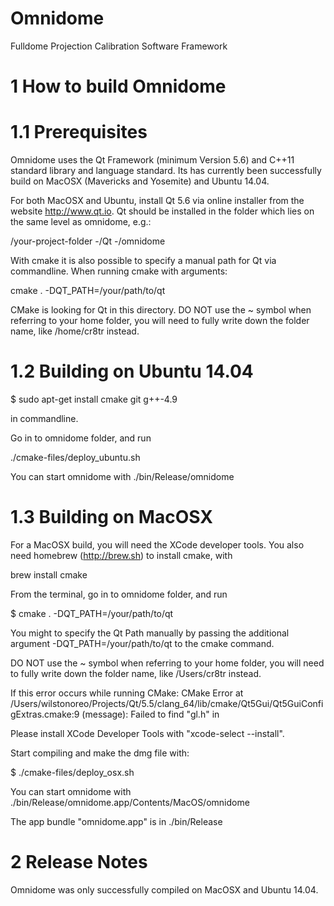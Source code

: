 Omnidome
========

Fulldome Projection Calibration Software Framework


1 How to build Omnidome
=======================

1.1 Prerequisites
=================

Omnidome uses the Qt Framework (minimum Version 5.6) and C++11 standard library and language standard.
Its has currently been successfully build on MacOSX (Mavericks and Yosemite) and Ubuntu 14.04.

For both MacOSX and Ubuntu, install Qt 5.6 via online installer from the website http://www.qt.io.
Qt should be installed in the folder which lies on the same level as omnidome, e.g.:

/your-project-folder
 -/Qt
 -/omnidome

With cmake it is also possible to specify a manual path for Qt via commandline.
When running cmake with arguments:

cmake . -DQT_PATH=/your/path/to/qt

CMake is looking for Qt in this directory.
DO NOT use the ~ symbol when referring to your home folder, you will need to fully write down the folder name,
like /home/cr8tr instead.

1.2 Building on Ubuntu 14.04
============================

$ sudo apt-get install cmake git g++-4.9

in commandline.

Go in to omnidome folder, and run

./cmake-files/deploy_ubuntu.sh

You can start omnidome with
./bin/Release/omnidome


1.3 Building on MacOSX
======================

For a MacOSX build, you will need the XCode developer tools.
You also need homebrew (http://brew.sh) to install cmake, with

brew install cmake

From the terminal, go in to omnidome folder, and run

$ cmake . -DQT_PATH=/your/path/to/qt

You might to specify the Qt Path manually by passing the additional argument
-DQT_PATH=/your/path/to/qt to the cmake command.

DO NOT use the ~ symbol when referring to your home folder, you will need to fully write down the folder name,
like /Users/cr8tr instead.

If this error occurs while running CMake:
CMake Error at /Users/wilstonoreo/Projects/Qt/5.5/clang_64/lib/cmake/Qt5Gui/Qt5GuiConfigExtras.cmake:9 (message):
  Failed to find "gl.h" in

Please install XCode Developer Tools with "xcode-select --install".

Start compiling and make the dmg file with:

$ ./cmake-files/deploy_osx.sh

You can start omnidome with
./bin/Release/omnidome.app/Contents/MacOS/omnidome

The app bundle "omnidome.app" is in ./bin/Release


2 Release Notes
===============

Omnidome was only successfully compiled on MacOSX and Ubuntu 14.04.

